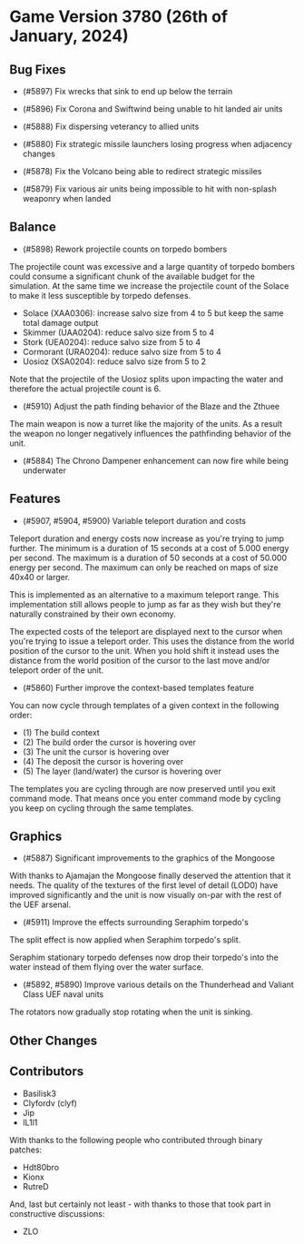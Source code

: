 # Game Version 3780 (26th of January, 2024)

## Bug Fixes

- (#5897) Fix wrecks that sink to end up below the terrain

- (#5896) Fix Corona and Swiftwind being unable to hit landed air units

- (#5888) Fix dispersing veterancy to allied units

- (#5880) Fix strategic missile launchers losing progress when adjacency changes

- (#5878) Fix the Volcano being able to redirect strategic missiles

- (#5879) Fix various air units being impossible to hit with non-splash weaponry when landed

## Balance

- (#5898) Rework projectile counts on torpedo bombers

The projectile count was excessive and a large quantity of torpedo bombers could consume a significant chunk of the available budget for the simulation. At the same time we increase the projectile count of the Solace to make it less susceptible by torpedo defenses. 

- Solace (XAA0306): increase salvo size from 4 to 5 but keep the same total damage output
- Skimmer (UAA0204): reduce salvo size from 5 to 4
- Stork (UEA0204): reduce salvo size from 5 to 4
- Cormorant (URA0204): reduce salvo size from 5 to 4
- Uosioz (XSA0204): reduce salvo size from 5 to 2

Note that the projectile of the Uosioz splits upon impacting the water and therefore the actual projectile count is 6.

- (#5910) Adjust the path finding behavior of the Blaze and the Zthuee

The main weapon is now a turret like the majority of the units. As a result the weapon no longer negatively influences the pathfinding behavior of the unit.

- (#5884) The Chrono Dampener enhancement can now fire while being underwater

## Features

- (#5907, #5904, #5900) Variable teleport duration and costs

Teleport duration and energy costs now increase as you're trying to jump further. The minimum is a duration of 15 seconds at a cost of 5.000 energy per second. The maximum is a duration of 50 seconds at a cost of 50.000 energy per second. The maximum can only be reached on maps of size 40x40 or larger.

This is implemented as an alternative to a maximum teleport range. This implementation still allows people to jump as far as they wish but they're naturally constrained by their own economy.

The expected costs of the teleport are displayed next to the cursor when you're trying to issue a teleport order. This uses the distance from the world position of the cursor to the unit. When you hold shift it instead uses the distance from the world position of the cursor to the last move and/or teleport order of the unit.

- (#5860) Further improve the context-based templates feature

You can now cycle through templates of a given context in the following order:

- (1) The build context
- (2) The build order the cursor is hovering over
- (3) The unit the cursor is hovering over
- (4) The deposit the cursor is hovering over
- (5) The layer (land/water) the cursor is hovering over

The templates you are cycling through are now preserved until you exit command mode. That means once you enter command mode by cycling you keep on cycling through the same templates.

## Graphics

- (#5887) Significant improvements to the graphics of the Mongoose

With thanks to Ajamajan the Mongoose finally deserved the attention that it needs. The quality of the textures of the first level of detail (LOD0) have improved significantly and the unit is now visually on-par with the rest of the UEF arsenal.

- (#5911) Improve the effects surrounding Seraphim torpedo's

The split effect is now applied when Seraphim torpedo's split.

Seraphim stationary torpedo defenses now drop their torpedo's into the water instead of them flying over the water surface.

- (#5892, #5890) Improve various details on the Thunderhead and Valiant Class UEF naval units

The rotators now gradually stop rotating when the unit is sinking. 

## Other Changes



## Contributors

- Basilisk3
- Clyfordv (clyf)
- Jip
- lL1l1

With thanks to the following people who contributed through binary patches:

- Hdt80bro
- Kionx
- RutreD

And, last but certainly not least - with thanks to those that took part in constructive discussions:

- ZLO